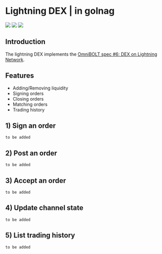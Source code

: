 # Lightning DEX | in golnag
[![](https://img.shields.io/badge/license-MIT-blue)](https://github.com/omnilaboratory/obd/blob/master/LICENSE) [![](https://img.shields.io/badge/golang-%3E%3D1.9.0-orange)](https://golang.org/dl/)  [![](https://img.shields.io/badge/protocol-OmniBOLT-brightgreen)](https://github.com/omnilaboratory/OmniBOLT-spec) 

## Introduction

The lightning DEX implements the [OmniBOLT spec #6: DEX on Lightning Network](https://github.com/omnilaboratory/OmniBOLT-spec/blob/master/OmniBOLT-06-Automatic-Market-Maker-and-DEX.md).

## Features
* Adding/Removing liquidity
* Signing orders
* Closing orders
* Matching orders
* Trading history

## 1) Sign an order
```
to be added
```

## 2) Post an order
```
to be added
```

## 3) Accept an order
```
to be added
```

## 4) Update channel state
```
to be added
```

## 5) List trading history
```
to be added
```



